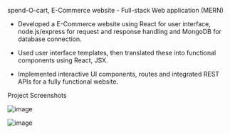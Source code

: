 spend-O-cart, E-Commerce website - Full-stack Web application (MERN)

- Developed a E-Commerce website using React for user interface, node.js/express for request and response handling and MongoDB for database connection. 

- Used user interface templates, then translated these into functional components using React, JSX.

- Implemented interactive UI components, routes and integrated REST APIs for a fully functional website.

Project Screenshots

![image](https://github.com/user-attachments/assets/136a815a-4f29-48cb-a51a-9f076190b275)

![image](https://github.com/user-attachments/assets/26e72905-3f45-491d-9c8c-7ddacd301fec)
